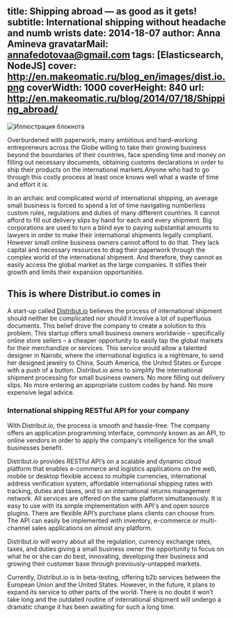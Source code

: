 title: Shipping abroad — as good as it gets!
subtitle: International shipping without headache and numb wrists
date: 2014-18-07
author: Anna Amineva
gravatarMail: annafedotovaa@gmail.com
tags: [Elasticsearch, NodeJS]
cover: http://en.makeomatic.ru/blog_en/images/dist.io.png
coverWidth: 1000
coverHeight: 840
url: http://en.makeomatic.ru/blog/2014/07/18/Shipping_abroad/
---

![Иллюстрация блокнота](/blog/images/dist.io.png)

Overburdened with paperwork, many ambitious and hard-working entrepreneurs across the Globe willing to take their growing business beyond the boundaries of their countries, face spending time and money on filling out necessary documents, obtaining customs declarations in order to ship their products on the international markets.Anyone who had to go through this costly process at least once knows well what a waste of time and effort it is.

<!-- more -->

In an archaic and complicated world of international shipping, an average small business is forced to spend a lot of time navigating numberless custom rules, regulations and duties of many different countries. It cannot afford to fill out delivery slips by hand for each and every shipment. Big corporations are used to turn a blind eye to paying substantial amounts to lawyers in order to make their international shipments legally compliant. However small online business owners cannot afford to do that. They lack capital and necessary resources to drag their paperwork through the complex world of the international shipment. And therefore, they cannot as easily access the global market as the large companies. It stifles their growth and limits their expansion opportunities.  

## This is where Distribut.io comes in

A start-up called [Distribut.io](http://dev.distribut.io/) believes the process of international shipment should neither be complicated nor should it involve a lot of superfluous documents. This belief drove the company to create a solution to this problem. This startup offers small business owners worldwide – specifically online store sellers – a cheaper opportunity to easily tap the global markets for their merchandize or services. This service would allow a talented designer in Nairobi, where the international logistics is a nightmare, to send her designed jewelry to China, South America, the United States or Europe with a push of a button.   Distribut.io aims to simplify the international shipment processing for small business owners. No more filling out delivery slips. No more entering an appropriate custom codes by hand. No more expensive legal advice.

### International shipping RESTful API for your company

With Distribut.io, the process is smooth and hassle-free. The company offers an application programming interface, commonly known as an API, to online vendors in order to apply the company’s intelligence for the small businesses benefit.

Distribut.io provides RESTful API’s on a scalable and dynamic cloud platform that enables e-commerce and logistics applications on the web, mobile or desktop flexible access to multiple currencies, international address verification system, affordable international shipping rates with tracking, duties and taxes, and to an international returns management network. All services are offered on the same platform simultaneously. It is easy to use with its simple implementation with API's and open source plugins. There are flexible API’s purchase plans clients can choose from. The API can easily be implemented with inventory, e-commerce or multi-channel sales applications on almost any platform.

Distribut.io will worry about all the regulation, currency exchange rates, taxes, and duties giving a small business owner the opportunity to focus on what he or she can do best, innovating, developing their business and growing their customer base through previously-untapped markets.

Currently, Distribut.io is in beta-testing, offering b2b services between the European Union and the United States. However, in the future, it plans to expand its service to other parts of the world. There is no doubt it won’t take long and the outdated routine of international shipment will undergo a dramatic change it has been awaiting for such a long time.
